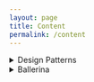```yaml
---
layout: page
title: Content
permalink: /content
---
```


<details>
  <summary>Design Patterns</summary>

[Singleton Pattern](https://isurunuwanthilaka.github.io/engineering/2020/04/27/singleton-patterns)

</details>

<details>
  <summary>Ballerina</summary>

[Ballerina connector for Medium](https://isurunuwanthilaka.github.io/engineering/2020/05/15/ballerina-medium-connector)

</details>

